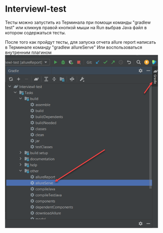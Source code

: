 # InterviewI-test
Тесты можно запустить из Терминала при помощи команды "gradlew test" или кликнув правой кнопкой мыши на Run выбрав Java файл в котором содержаться тесты.


После того как пройдут тесты, для запуска отчета allure report написать в Терминале команду "gradlew allureServe"
Или воспользоваться внутренним плагином ![img.png](img.png)
